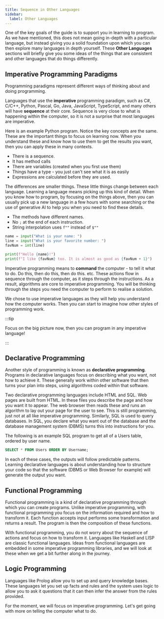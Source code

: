 ```yaml
---
title: Sequence in Other Languages
sidebar:
  label: Other Languages
---
```


One of the key goals of the guide is to support you in learning to program. As we have mentioned, this does not mean going in-depth with a particular language, but instead giving you a solid foundation upon which you can then explore many languages in depth yourself. These **Other Languages** sections will briefly give you some ideas of the things that are consistent and other languages that do things differently.

## Imperative Programming Paradigms

Programming paradigms represent different ways of thinking about and doing programming.

Languages that use the **imperative** programming paradigm, such as C#, C/C++, Python, Pascal, Go, Java, JavaScript, TypeScript, and many others will have **sequence** at their core. Sequence is very close to what is happening within the computer, so it is not a surprise that most languages are imperative.

Here is an example Python program. Notice the key concepts are the same. These are the important things to focus on learning now. When you understand these and know how to use them to get the results you want, then you can apply these in many contexts.

- There is a sequence.
- It has method calls
- There are variables (created when you first use them)
- Things have a type - you just can't see what it is as easily
- Expressions are calculated before they are used.

The differences are smaller things. These little things change between each language. Learning a language means picking up this kind of detail. When you know how to program, by focusing on the things above, then you can usually pick up a new language in a few hours with some searching or the use of generative AI to help you when you need to find these details.

- The methods have different names.
- No `;` at the end of each instruction.
- String interpolation uses `f""` instead of `$""`

```python
name = input("What is your name: ")
line = input("What is your favorite number: ")
favNum = int(line)

print(f"Hello {name}!")
print(f"I like {favNum} too. It is almost as good as {favNum + 1}")
```

Imperative programming means to **command** the computer - to tell it what to do. Do this, then do this, then do this. etc. These actions flow in sequence through the computer, as it steps through the instructions. As a result, algorithms are core to imperative programming. You will be thinking through the steps you need the computer to perform to realise a solution.

We chose to use imperative languages as they will help you understand how the computer works. Then you can start to imagine how other styles of programming work.

:::tip

Focus on the big picture now, then you can program in any imperative language!

:::

## Declarative Programming

Another style of programming is known as **declarative programming**. Programs in declarative languages focus on describing what you want, not how to achieve it. These generally work within other software that then turns your plan into steps, using algorithms coded within that software.

Two declarative programming languages include HTML and SQL. Web pages are built from HTML. In these files you describe the page and how you want it to appear. The web browser then reads these and runs an algorithm to lay out your page for the user to see. This is still programming, just not at all like imperative programming. Similarly, SQL is used to query databases. In SQL, you declare what you want out of the database and the database management system (DBMS) turns this into instructions for you.

The following is an example SQL program to get all of a Users table, ordered by user name.

```sql
SELECT * FROM Users ORDER BY Username;
```

In each of these cases, the outputs will follow predictable patterns. Learning declarative languages is about understanding how to structure your code so that the software (DBMS or Web Browser for example) will generate the output you want.

## Functional Programming

Functional programming is a kind of declarative programming through which you can create programs. Unlike imperative programming, with functional programming you focus on the information required and how to transform it. Each function accepts input performs some transformation and returns a result. The program is then the composition of these functions.

With functional programming, you do not worry about the sequence of actions and focus on how to transform it. Languages like Haskell and LISP are classic functional languages. Ideas from functional languages are embedded in some imperative programming libraries, and we will look at these when we get a bit further along in the journey.

## Logic Programming

Languages like Prolog allow you to set up and query knowledge bases. These languages let you set up facts and rules and the system uses logic to allow you to ask it questions that it can then infer the answer from the rules provided.

For the moment, we will focus on imperative programming. Let's get going with more on telling the computer what to do.
